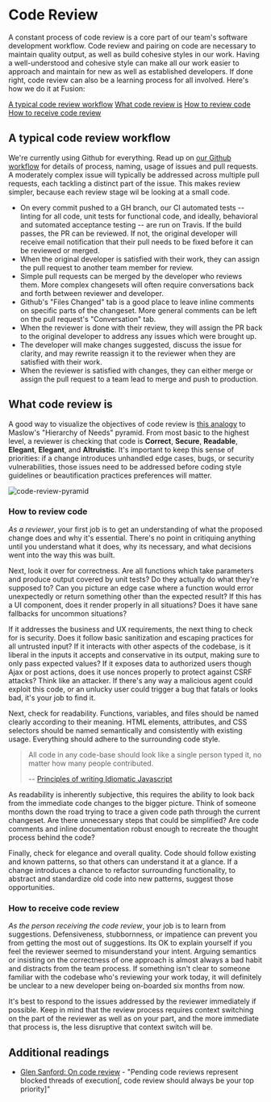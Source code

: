 # Code Review

A constant process of code review is a core part of our team's software
development workflow. Code review and pairing on code are necessary to
maintain quality output, as well as build cohesive styles in our work.
Having a well-understood and cohesive style can make all our work easier
to approach and maintain for new as well as established developers. If
done right, code review can also be a learning process for all involved.
Here's how we do it at Fusion:

[A typical code review workflow](#a-typical-code-review-workflow)
[What code review is](#what-code-review-is)
[How to review code](#how-to-review-code)
[How to receive code review](#how-to-receive-code-review)

## A typical code review workflow

We're currently using Github for everything. Read up on [our Github
workflow](../tools/github.md) for details of process, naming, usage of issues
and pull requests. A moderately complex issue will typically be addressed
across multiple pull requests, each tackling a distinct part of the issue. This
makes review simpler, because each review stage wil be looking at a small code.

- On every commit pushed to a GH branch, our CI automated tests -- linting for
  all code, unit tests for functional code, and ideally, behavioral and
  sutomated acceptance testing -- are run on Travis.  If the build passes,
  the PR can be reviewed.  If not, the original developer will receive email
  notification that their pull needs to be fixed before it can be reviewed or
  merged.
- When the original developer is satisfied with their work, they can assign the
  pull request to another team member for review. 
- Simple pull requests can be merged by the developer who reviews them. More
  complex changesets will often require conversations back and forth between
  reviewer and developer. 
- Github's "Files Changed" tab is a good place to leave inline comments on
  specific parts of the changeset. More general comments can be left on the
  pull request's "Conversation" tab.  
- When the reviewer is done with their review, they will assign the PR back to
  the original developer to address any issues which were brought up.
- The developer will make changes suggested, discuss the issue for clarity, and
  may rewrite  reassign it to the reviewer when they are satisfied with their
  work.
- When the reviewer is satisfied with changes, they can either merge or assign
  the pull request to a team lead to merge and push to production.


## What code review is

A good way to visualize the objectives of code review is [this
analogy](http://blog.d3in.org/post/111338685456/maslows-pyramid-of-code-review)
to Maslow's "Hierarchy of Needs" pyramid. From most basic to the highest level,
a reviewer is checking that code is **Correct**, **Secure**, **Readable**,
**Elegant**, **Elegant**, and **Altruistic**. It's important to keep this sense
of priorities: if a change introduces unhandled edge cases, bugs, or security
vulnerabilities, those issues need to be addressed before coding style
guidelines or beautification practices preferences will matter.

![code-review-pyramid](https://cloud.githubusercontent.com/assets/665992/7326019/1603bcd2-ea77-11e4-8510-4d7f76ca2ad1.png)


### How to review code

*As a reviewer*, your first job is to get an understanding of what the proposed
change does and why it's essential. There's no point in critiquing anything
until you understand what it does, why its necessary, and what decisions went
into the way this was built.

Next, look it over for correctness. Are all functions which take parameters and
produce output covered by unit tests? Do they actually do what they're supposed
to? Can you picture an edge case where a function would error unexpectedly or
return something other than the expected result? If this has a UI component,
does it render properly in all situations? Does it have sane fallbacks for
uncommon situations? 

If it addresses the business and UX requirements, the next thing to check for
is security.  Does it follow basic sanitization and escaping practices for all
untrusted input? If it interacts with other aspects of the codebase, is it
liberal in the inputs it accepts and conservative in its output,
making sure to only pass expected values?  If it exposes data to authorized
users though Ajax or post actions, does it use nonces properly to protect
against CSRF attacks?  Think like an attacker. If there's any way a malicious
agent could exploit this code, or an unlucky user could trigger a bug that
fatals or looks bad, it's your job to find it.

Next, check for readability. Functions, variables, and files should be named
clearly according to their meaning. HTML elements, attributes, and CSS
selectors should be named semantically and consistently with existing usage.
Everything should adhere to the surrounding code style. 

> All code in any code-base should look like a single person typed it, no
> matter how many people contributed.  
>
> -- [Principles of writing Idiomatic Javascript](https://github.com/rwaldron/idiomatic.js/)

As readability is inherently subjective, this requires the ability to look back
from the immediate code changes to the bigger picture. Think of someone months
down the road trying to trace a given code path through the current changeset.
Are there unnecessary steps that could be simplified? Are code comments and
inline documentation robust enough to recreate the thought process behind the
code?

Finally, check for elegance and overall quality. Code should follow existing
and known patterns, so that others can understand it at a glance. If a change
introduces a chance to refactor surrounding functionality, to abstract and
standardize old code into new patterns, suggest those opportunities. 


### How to receive code review

*As the person receiving the code review*, your job is to learn from
suggestions. Defensiveness, stubbornness, or impatience can prevent you from
getting the most out of suggestions. Its OK to explain yourself if you feel the
reviewer seemed to misunderstand your intent. Arguing semantics or insisting on
the correctness of one approach is almost always a bad habit and distracts
from the team process. If something isn't clear to someone familiar with
the codebase who's reviewing your work today, it will definitely be
unclear to a new developer being on-boarded six months from now.

It's best to respond to the issues addressed by the reviewer immediately
if possible. Keep in mind that the review process requires context
switching on the part of the reviewer as well as on your part, and the
more immediate that process is, the less disruptive that context
switch will be.

## Additional readings

* [Glen Sanford: On code review](http://glen.nu/ramblings/oncodereview.php) - "Pending code reviews represent blocked threads of execution[, code review should always be your top priority]"
